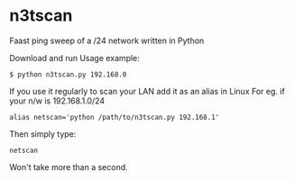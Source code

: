# n3tscan
Faast ping sweep of a /24 network written in Python

Download and run
Usage example: 

`$ python n3tscan.py 192.168.0`

If you use it regularly to scan your LAN add it as an alias in Linux 
For eg. if your n/w is 192.168.1.0/24

`alias netscan='python /path/to/n3tscan.py 192.168.1'`

Then simply type:

`netscan`

Won't take more than a second.
